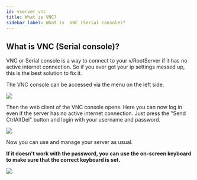 ```yaml
---
id: vserver_vnc
title: What is VNC?
sidebar_label: What is  VNC (Serial console)?
---
```


## What is  VNC (Serial console)?

VNC or Serial console is a way to connect to your v/RootServer if it has no active internet connection. So if you ever got your ip settings messed up, this is the best solution to fix it.

The VNC console can be accessed via the menu on the left side.

![](https://screensaver01.zap-hosting.com/index.php/s/D6ScJtcFrEmjJWq/preview)

Then the web client of the VNC console opens. Here you can now log in even if the server has no active internet connection. Just press the "Send CtrlAltDel" button and login with your username and password.

![](https://screensaver01.zap-hosting.com/index.php/s/3oP7Yn6BrZMkQYy/preview)

Now you can use and manage your server as usual.

**If it doesn't work with the password, you can use the on-screen keyboard to make sure that the correct keyboard is set.**


![](https://screensaver01.zap-hosting.com/index.php/s/o8anxmQRCpLznJb/preview)




